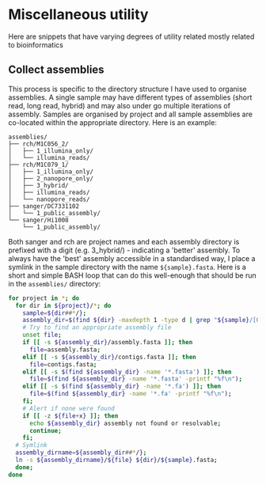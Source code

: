 # Miscellaneous utility
Here are snippets that have varying degrees of utility related mostly related to bioinformatics


## Collect assemblies
This process is specific to the directory structure I have used to organise assemblies. A single sample may have different
types of assemblies (short read, long read, hybrid) and may also under go multiple iterations of assembly. Samples are
organised by project and all sample assemblies are co-located within the appropriate directory. Here is an example:

```text
assemblies/
├── rch/M1C056_2/
│   ├── 1_illumina_only/
│   └── illumina_reads/
├── rch/M1C079_1/
│   ├── 1_illumina_only/
│   ├── 2_nanopore_only/
│   ├── 3_hybrid/
│   ├── illumina_reads/
│   └── nanopore_reads/
├── sanger/DC7331102
│   └── 1_public_assembly/
└── sanger/Hi1008
    └── 1_public_assembly/
```

Both sanger and rch are project names and each assembly directory is prefixed with a digit (e.g. 3\_hybrid/) - indicating a
'better' assembly. To always have the 'best' assembly accessible in a standardised way, I place a symlink in the sample
directory with the name `${sample}.fasta`. Here is a short and simple BASH loop that can do this well-enough that should be
run in the `assemblies/` directory:

```bash
for project in *; do
  for dir in ${project}/*; do
    sample=${dir##*/};
    assembly_dir=$(find ${dir} -maxdepth 1 -type d | grep "${sample}/[0-9]" | sort -n | tail -n1);
    # Try to find an appropriate assembly file
    unset file;
    if [[ -s ${assembly_dir}/assembly.fasta ]]; then
      file=assembly.fasta;
    elif [[ -s ${assembly_dir}/contigs.fasta ]]; then
      file=contigs.fasta;
    elif [[ -s $(find ${assembly_dir} -name '*.fasta') ]]; then
      file=$(find ${assembly_dir} -name '*.fasta' -printf "%f\n");
    elif [[ -s $(find ${assembly_dir} -name '*.fa') ]]; then
      file=$(find ${assembly_dir} -name '*.fa' -printf "%f\n");
    fi;
    # Alert if none were found
    if [[ -z ${file+x} ]]; then
      echo ${assembly_dir} assembly not found or resolvable;
      continue;
    fi;
  # Symlink
  assembly_dirname=${assembly_dir##*/};
  ln -s ${assembly_dirname}/${file} ${dir}/${sample}.fasta;
  done;
done
```
